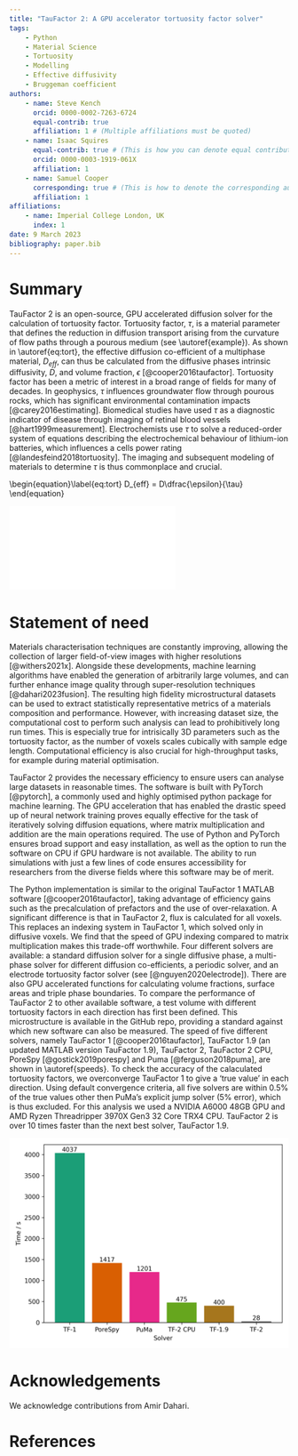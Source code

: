 ```yaml
---
title: "TauFactor 2: A GPU accelerator tortuosity factor solver"
tags:
    - Python
    - Material Science
    - Tortuosity
    - Modelling
    - Effective diffusivity
    - Bruggeman coefficient
authors:
    - name: Steve Kench
      orcid: 0000-0002-7263-6724
      equal-contrib: true
      affiliation: 1 # (Multiple affiliations must be quoted)
    - name: Isaac Squires
      equal-contrib: true # (This is how you can denote equal contributions between multiple authors)
      orcid: 0000-0003-1919-061X
      affiliation: 1
    - name: Samuel Cooper
      corresponding: true # (This is how to denote the corresponding author)
      affiliation: 1
affiliations:
    - name: Imperial College London, UK
      index: 1
date: 9 March 2023
bibliography: paper.bib
---
```


# Summary

TauFactor 2 is an open-source, GPU accelerated diffusion solver for the calculation of tortuosity factor. Tortuosity factor, $\tau$, is a material parameter that defines the reduction in diffusion transport arising from the curvature of flow paths through a pourous medium (see \autoref{example}). As shown in \autoref{eq:tort}, the effective diffusion co-efficient of a multiphase material, $D_{eff}$, can thus be calculated from the diffusive phases intrinsic diffusivity, $D$, and volume fraction, $\epsilon$ [@cooper2016taufactor]. Tortuosity factor has been a metric of interest in a broad range of fields for many of decades. In geophysics, $\tau$ influences groundwater flow through pourous rocks, which has significant environmental contamination impacts [@carey2016estimating]. Biomedical studies have used $\tau$ as a diagnostic indicator of disease through imaging of retinal blood vessels [@hart1999measurement]. Electrochemists use $\tau$ to solve a reduced-order system of equations describing the electrochemical behaviour of lithium-ion batteries, which influences a cells power rating [@landesfeind2018tortuosity]. The imaging and subsequent modeling of materials to determine $\tau$ is thus commonplace and crucial.

\begin{equation}\label{eq:tort}
D_{eff} = D\dfrac{\epsilon}{\tau}
\end{equation}

![Microstructure and flux field of a sample from the microlib library [@kench2022microlib].\label{example}](example.pdf)

# Statement of need

Materials characterisation techniques are constantly improving, allowing the collection of larger field-of-view images with higher resolutions [@withers2021x]. Alongside these developments, machine learning algorithms have enabled the generation of arbitrarily large volumes, and can further enhance image quality through super-resolution techniques [@dahari2023fusion]. The resulting high fidelity microstructural datasets can be used to extract statistically representative metrics of a materials composition and performance. However, with increasing dataset size, the computational cost to perform such analysis can lead to prohibitively long run times. This is especially true for intrisically 3D parameters such as the tortuosity factor, as the number of voxels scales cubically with sample edge length. Computational efficiency is also crucial for high-throughput tasks, for example during material optimisation.

TauFactor 2 provides the necessary efficiency to ensure users can analyse large datasets in reasonable times. The software is built with PyTorch [@pytorch], a commonly used and highly optimised python package for machine learning. The GPU acceleration that has enabled the drastic speed up of neural network training proves equally effective for the task of iteratively solving diffusion equations, where matrix multiplication and addition are the main operations required. The use of Python and PyTorch ensures broad support and easy installation, as well as the option to run the software on CPU if GPU hardware is not available. The ability to run simulations with just a few lines of code ensures accessibility for researchers from the diverse fields where this software may be of merit.

The Python implementation is similar to the original TauFactor 1 MATLAB software [@cooper2016taufactor], taking advantage of efficiency gains such as the precalculation of prefactors and the use of over-relaxation. A significant difference is that in TauFactor 2, flux is calculated for all voxels. This replaces an indexing system in TauFactor 1, which solved only in diffusive voxels. We find that the speed of GPU indexing compared to matrix multiplication makes this trade-off worthwhile. Four different solvers are available: a standard diffusion solver for a single diffusive phase, a multi-phase solver for different diffusion co-efficients, a periodic solver, and an electrode tortuosity factor solver (see [@nguyen2020electrode]). There are also GPU accelerated functions for calculating volume fractions, surface areas and triple phase boundaries. To compare the performance of TauFactor 2 to other available software, a test volume with different tortuosity factors in each direction has first been defined. This microstructure is available in the GitHub repo, providing a standard against which new software can also be measured. The speed of five different solvers, namely TauFactor 1 [@cooper2016taufactor], TauFactor 1.9 (an updated MATLAB version TauFactor 1.9), TauFactor 2, TauFactor 2 CPU, PoreSpy [@gostick2019porespy] and Puma [@ferguson2018puma], are shown in \autoref{speeds}. To check the accuracy of the calaculated tortuosity factors, we overconverge TauFactor 1 to give a ‘true value’ in each direction. Using default convergence criteria, all five solvers are within 0.5% of the true values other then PuMa’s explicit jump solver (5% error), which is thus excluded. For this analysis we used a NVIDIA A6000 48GB GPU and AMD Ryzen Threadripper 3970X Gen3 32 Core TRX4 CPU. TauFactor 2 is over 10 times faster than the next best solver, TauFactor 1.9.

![Speed comparison for the four solvers. The mean time across all 3 directions is plotted. The values of the overconverged $\tau$ in each direction are: 1.1513, 1.3905, 4.2431. \label{speeds}](tau_speeds.png)

# Acknowledgements

We acknowledge contributions from Amir Dahari.

# References
